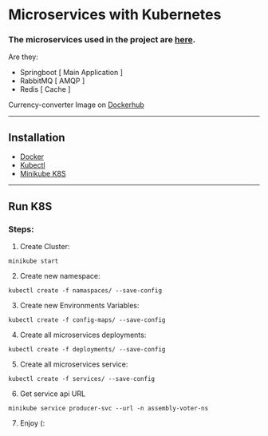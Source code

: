 # Microservices with Kubernetes

### The microservices used in the project are [here](https://github.com/lucaswilker14/currency-converter).

Are they:
- Springboot [ Main Application ]
- RabbitMQ   [ AMQP ]
- Redis      [ Cache ]

Currency-converter Image on [Dockerhub](https://hub.docker.com/repository/docker/lucaswilker14)

---
## Installation

* [Docker](https://docs.docker.com/get-docker/)
* [Kubectl](https://kubernetes.io/docs/tasks/tools/)
* [Minikube K8S](https://minikube.sigs.k8s.io/docs/start/)

---

## Run K8S

### Steps:

1. Create Cluster:
```
minikube start
```

2. Create new namespace:
```
kubectl create -f namaspaces/ --save-config
```
3. Create new Environments Variables:
```
kubectl create -f config-maps/ --save-config
```

4. Create all microservices deployments:
```
kubectl create -f deployments/ --save-config
```

5. Create all microservices service:
```
kubectl create -f services/ --save-config
```

6. Get service api URL
```
minikube service producer-svc --url -n assembly-voter-ns
```
7. Enjoy (:


